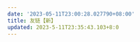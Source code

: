 ```yaml
---
date: '2023-05-11T23:00:28.027790+08:00'
title: 友链【新】
updated: 2023-5-11T23:35:43.103+8:0
---
```

<div id="qexo-friends"></div>
<link rel="stylesheet" href="https://unpkg.com/qexo-static@1.5.1/hexo/friends/friends.css"/>
<script src="https://unpkg.com/qexo-static@1.5.1/hexo/friends/friends.js"></script>
<script>loadQexoFriends("qexo-friends","https://admin.202271.xyz")</script>
